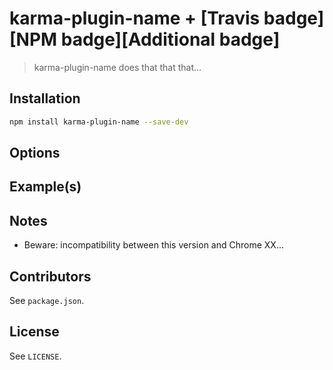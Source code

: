 # karma-plugin-name + [Travis badge][NPM badge][Additional badge]

> karma-plugin-name does that that that...

## Installation

```bash
npm install karma-plugin-name --save-dev
```

## Options

## Example(s)

## Notes

- Beware: incompatibility between this version and Chrome XX…

## Contributors

See `package.json`.

## License

See `LICENSE`.
